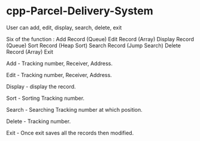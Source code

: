 # cpp-Parcel-Delivery-System

User can add, edit, display, search, delete, exit 

Six of the function :
Add Record (Queue)
Edit Record (Array)
Display Record (Queue)
Sort Record (Heap Sort)
Search Record (Jump Search)
Delete Record (Array)
Exit

Add - Tracking number, Receiver, Address.

Edit - Tracking number, Receiver, Address.

Display - display the record.

Sort - Sorting Tracking number.

Search - Searching Tracking number at which position.

Delete - Tracking number.

Exit - Once exit saves all the records then modified.
